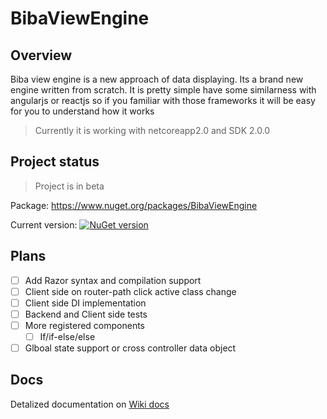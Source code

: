 # BibaViewEngine

## Overview

Biba view engine is a new approach of data displaying. Its a brand new engine written from scratch. It is pretty simple have some similarness with angularjs or reactjs so if you familiar with those frameworks it will be easy for you to understand how it works

> Currently it is working with netcoreapp2.0 and SDK 2.0.0

## Project status

> Project is in beta

Package: https://www.nuget.org/packages/BibaViewEngine

Current version: [![NuGet version](https://badge.fury.io/nu/bibaviewengine.svg)](https://badge.fury.io/nu/bibaviewengine)

## Plans

* [ ] Add Razor syntax and compilation support
* [ ] Client side on router-path click active class change
* [ ] Client side DI implementation
* [ ] Backend and Client side tests
* [ ] More registered components
  * [ ] If/if-else/else
* [ ] Glboal state support or cross controller data object

## Docs

Detalized documentation on
[Wiki docs](https://github.com/daviatorstorm/BibaViewEngine/wiki)